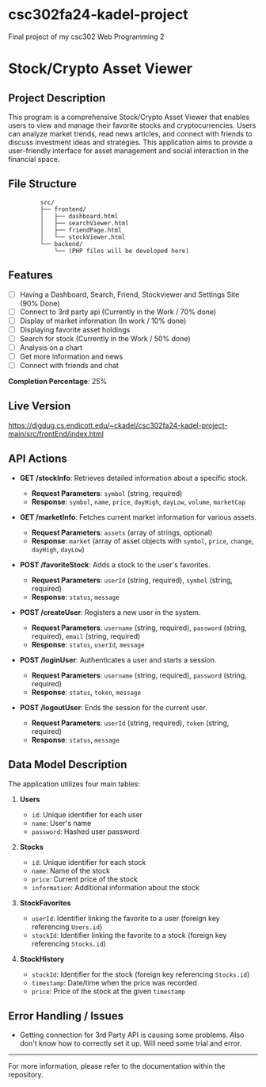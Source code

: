 # csc302fa24-kadel-project
Final project of my csc302 Web Programming 2

# Stock/Crypto Asset Viewer

## Project Description
This program is a comprehensive Stock/Crypto Asset Viewer that enables users to view and manage their favorite stocks and cryptocurrencies. Users can analyze market trends, read news articles, and connect with friends to discuss investment ideas and strategies. This application aims to provide a user-friendly interface for asset management and social interaction in the financial space.

## File Structure
```
         src/  
         ├── frontend/   
         │   ├── dashboard.html     
         │   ├── searchViewer.html     
         │   ├── friendPage.html     
         │   └── stockViewer.html     
         └── backend/       
             └── (PHP files will be developed here)
```

## Features
- [ ] Having a Dashboard, Search, Friend, Stockviewer and Settings Site (90% Done)
- [ ] Connect to 3rd party api (Currently in the Work / 70% done)
- [ ] Display of market information (In work / 10% done)
- [ ] Displaying favorite asset holdings
- [ ] Search for stock (Currently in the Work / 50% done)
- [ ] Analysis on a chart
- [ ] Get more information and news
- [ ] Connect with friends and chat

**Completion Percentage**: 25%

## Live Version

https://digdug.cs.endicott.edu/~ckadel/csc302fa24-kadel-project-main/src/frontEnd/index.html

## API Actions
- **GET /stockInfo**: Retrieves detailed information about a specific stock.
  - **Request Parameters**: `symbol` (string, required)
  - **Response**: `symbol`, `name`, `price`, `dayHigh`, `dayLow`, `volume`, `marketCap`

- **GET /marketInfo**: Fetches current market information for various assets.
  - **Request Parameters**: `assets` (array of strings, optional)
  - **Response**: `market` (array of asset objects with `symbol`, `price`, `change`, `dayHigh`, `dayLow`)

- **POST /favoriteStock**: Adds a stock to the user's favorites.
  - **Request Parameters**: `userId` (string, required), `symbol` (string, required)
  - **Response**: `status`, `message`

- **POST /createUser**: Registers a new user in the system.
  - **Request Parameters**: `username` (string, required), `password` (string, required), `email` (string, required)
  - **Response**: `status`, `userId`, `message`

- **POST /loginUser**: Authenticates a user and starts a session.
  - **Request Parameters**: `username` (string, required), `password` (string, required)
  - **Response**: `status`, `token`, `message`

- **POST /logoutUser**: Ends the session for the current user.
  - **Request Parameters**: `userId` (string, required), `token` (string, required)
  - **Response**: `status`, `message`

## Data Model Description
The application utilizes four main tables:

1. **Users**
   - `id`: Unique identifier for each user
   - `name`: User's name
   - `password`: Hashed user password

2. **Stocks**
   - `id`: Unique identifier for each stock
   - `name`: Name of the stock
   - `price`: Current price of the stock
   - `information`: Additional information about the stock

3. **StockFavorites**
   - `userId`: Identifier linking the favorite to a user (foreign key referencing `Users.id`)
   - `stockId`: Identifier linking the favorite to a stock (foreign key referencing `Stocks.id`)

4. **StockHistory**
   - `stockId`: Identifier for the stock (foreign key referencing `Stocks.id`)
   - `timestamp`: Date/time when the price was recorded
   - `price`: Price of the stock at the given `timestamp`

## Error Handling / Issues

- Getting connection for 3rd Party API is causing some problems.
  Also don't know how to correctly set it up. Will need some trial
  and error.



---

For more information, please refer to the documentation within the repository.
